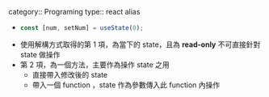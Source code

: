 category:: Programing
type:: react
alias

- ```typescript
  const [num, setNum] = useState(0);
  ```
- 使用解構方式取得的第 1 項，為當下的 state，且為 **read-only** 不可直接針對 state 做操作
- 第 2 項，為一個方法，主要作為操作 state 之用
	- 直接帶入修改後的 state
	- 帶入一個 function ，state 作為參數傳入此 function 內操作